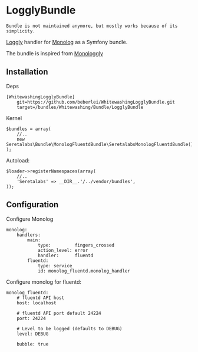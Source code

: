 # LogglyBundle

    Bundle is not maintained anymore, but mostly works because of its simplicity.

[Loggly](http://loggly.com/) handler for [Monolog](https://github.com/Seldaek/monolog) as a Symfony bundle.

The bundle is inspired from [Monologgly](https://github.com/pradador/Monologgly)

## Installation

Deps

    [WhitewashingLogglyBundle]
        git=https://github.com/beberlei/WhitewashingLogglyBundle.git
        target=/bundles/Whitewashing/Bundle/LogglyBundle

Kernel

    $bundles = array(
        //..
        new Seretalabs\Bundle\MonologFluentdBundle\SeretalabsMonologFluentdBundle(),
    );

Autoload:

    $loader->registerNamespaces(array(
        //..
        'Seretalabs' => __DIR__.'/../vendor/bundles',
    ));

## Configuration

Configure Monolog

    monolog:
        handlers:
            main:
                type:         fingers_crossed
                action_level: error
                handler:      fluentd
            fluentd:
                type: service
                id: monolog_fluentd.monolog_handler

Configure monolog for fluentd:

    monolog_fluentd:
        # fluentd API host
        host: localhost

        # fluentd API port default 24224
        port: 24224

        # Level to be logged (defaults to DEBUG)
        level: DEBUG

        bubble: true
